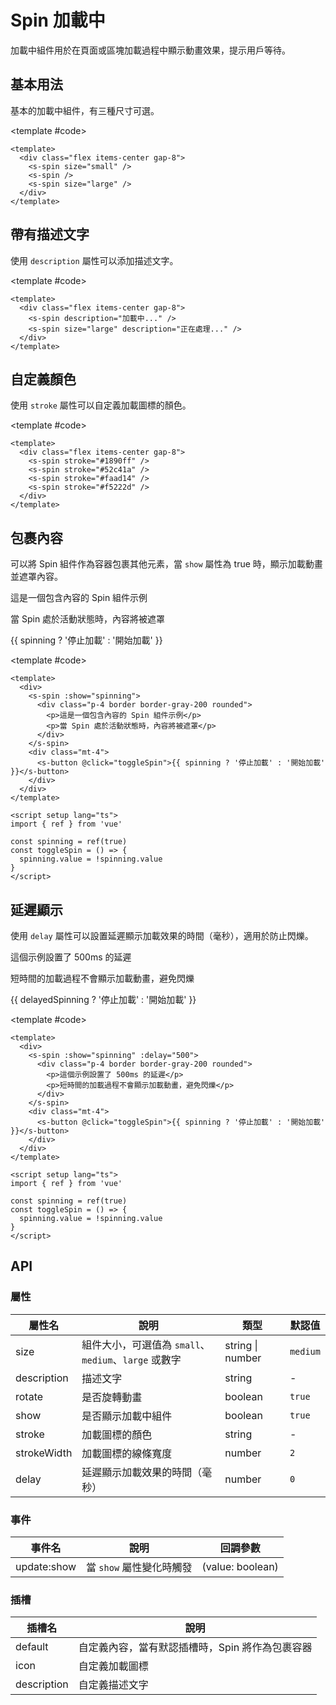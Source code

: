 # Spin 加載中

加載中組件用於在頁面或區塊加載過程中顯示動畫效果，提示用戶等待。

## 基本用法

基本的加載中組件，有三種尺寸可選。

<Demo>
  <div class="flex items-center gap-8">
    <s-spin size="small" />
    <s-spin />
    <s-spin size="large" />
  </div>
  
  <template #code>

```vue
<template>
  <div class="flex items-center gap-8">
    <s-spin size="small" />
    <s-spin />
    <s-spin size="large" />
  </div>
</template>
```

  </template>
</Demo>

## 帶有描述文字

使用 `description` 屬性可以添加描述文字。

<Demo>
  <div class="flex items-center gap-8">
    <s-spin description="加載中..." />
    <s-spin size="large" description="正在處理..." />
  </div>
  
  <template #code>

```vue
<template>
  <div class="flex items-center gap-8">
    <s-spin description="加載中..." />
    <s-spin size="large" description="正在處理..." />
  </div>
</template>
```

  </template>
</Demo>

## 自定義顏色

使用 `stroke` 屬性可以自定義加載圖標的顏色。

<Demo>
  <div class="flex items-center gap-8">
    <s-spin stroke="#1890ff" />
    <s-spin stroke="#52c41a" />
    <s-spin stroke="#faad14" />
    <s-spin stroke="#f5222d" />
  </div>
  
  <template #code>

```vue
<template>
  <div class="flex items-center gap-8">
    <s-spin stroke="#1890ff" />
    <s-spin stroke="#52c41a" />
    <s-spin stroke="#faad14" />
    <s-spin stroke="#f5222d" />
  </div>
</template>
```

  </template>
</Demo>

## 包裹內容

可以將 Spin 組件作為容器包裹其他元素，當 `show` 屬性為 true 時，顯示加載動畫並遮罩內容。

<Demo>
  <div>
    <s-spin :show="spinning">
      <div class="p-4 border border-gray-200 rounded">
        <p>這是一個包含內容的 Spin 組件示例</p>
        <p>當 Spin 處於活動狀態時，內容將被遮罩</p>
      </div>
    </s-spin>
    <div class="mt-4">
      <s-button @click="toggleSpin">{{ spinning ? '停止加載' : '開始加載' }}</s-button>
    </div>
  </div>
  
  <template #code>

```vue
<template>
  <div>
    <s-spin :show="spinning">
      <div class="p-4 border border-gray-200 rounded">
        <p>這是一個包含內容的 Spin 組件示例</p>
        <p>當 Spin 處於活動狀態時，內容將被遮罩</p>
      </div>
    </s-spin>
    <div class="mt-4">
      <s-button @click="toggleSpin">{{ spinning ? '停止加載' : '開始加載' }}</s-button>
    </div>
  </div>
</template>

<script setup lang="ts">
import { ref } from 'vue'

const spinning = ref(true)
const toggleSpin = () => {
  spinning.value = !spinning.value
}
</script>
```

  </template>
</Demo>

<script setup>
import { ref } from 'vue'

const spinning = ref(true)
const toggleSpin = () => {
  spinning.value = !spinning.value
}
</script>

## 延遲顯示

使用 `delay` 屬性可以設置延遲顯示加載效果的時間（毫秒），適用於防止閃爍。

<Demo>
  <div>
    <s-spin :show="delayedSpinning" :delay="500">
      <div class="p-4 border border-gray-200 rounded">
        <p>這個示例設置了 500ms 的延遲</p>
        <p>短時間的加載過程不會顯示加載動畫，避免閃爍</p>
      </div>
    </s-spin>
    <div class="mt-4">
      <s-button @click="toggleDelayedSpin">{{ delayedSpinning ? '停止加載' : '開始加載' }}</s-button>
    </div>
  </div>
  
  <template #code>

```vue
<template>
  <div>
    <s-spin :show="spinning" :delay="500">
      <div class="p-4 border border-gray-200 rounded">
        <p>這個示例設置了 500ms 的延遲</p>
        <p>短時間的加載過程不會顯示加載動畫，避免閃爍</p>
      </div>
    </s-spin>
    <div class="mt-4">
      <s-button @click="toggleSpin">{{ spinning ? '停止加載' : '開始加載' }}</s-button>
    </div>
  </div>
</template>

<script setup lang="ts">
import { ref } from 'vue'

const spinning = ref(true)
const toggleSpin = () => {
  spinning.value = !spinning.value
}
</script>
```

  </template>
</Demo>

<script setup>
import { ref } from 'vue'

const delayedSpinning = ref(true)
const toggleDelayedSpin = () => {
  delayedSpinning.value = !delayedSpinning.value
}
</script>

## API

### 屬性

| 屬性名 | 說明 | 類型 | 默認值 |
| --- | --- | --- | --- |
| size | 組件大小，可選值為 `small`、`medium`、`large` 或數字 | string \| number | `medium` |
| description | 描述文字 | string | - |
| rotate | 是否旋轉動畫 | boolean | `true` |
| show | 是否顯示加載中組件 | boolean | `true` |
| stroke | 加載圖標的顏色 | string | - |
| strokeWidth | 加載圖標的線條寬度 | number | `2` |
| delay | 延遲顯示加載效果的時間（毫秒） | number | `0` |

### 事件

| 事件名 | 說明 | 回調參數 |
| --- | --- | --- |
| update:show | 當 `show` 屬性變化時觸發 | (value: boolean) |

### 插槽

| 插槽名 | 說明 |
| --- | --- |
| default | 自定義內容，當有默認插槽時，Spin 將作為包裹容器 |
| icon | 自定義加載圖標 |
| description | 自定義描述文字 |
